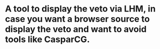 # A tool to display the veto via LHM, in case you want a browser source to display the veto and want to avoid tools like CasparCG.
